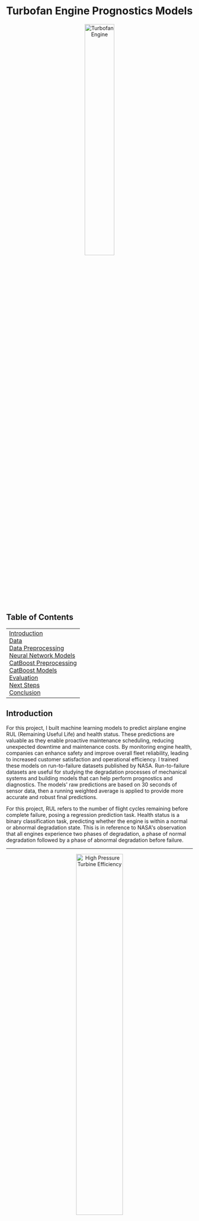 # Turbofan Engine Prognostics Models

<p align="center">
  <img src="https://plus.unsplash.com/premium_photo-1679758629409-83446005843c?w=500&auto=format&fit=crop&q=60&ixlib=rb-4.0.3&ixid=M3wxMjA3fDB8MHxzZWFyY2h8MXx8YWlycGxhbmUlMjB0dXJib2ZhbiUyMGVuZ2luZXxlbnwwfHwwfHx8MA%3D%3D" alt="Turbofan Engine" style="width: 40%;">
</p>  

## Table of Contents
<table>
  <tr>
    <td><a href="#introduction">Introduction</a><br>
    <a href="#data">Data</a><br>
    <a href="#data-preprocessing">Data Preprocessing</a><br>
    <a href="#neural-network-models">Neural Network Models</a><br>
    <a href="#catboost-preprocessing">CatBoost Preprocessing</a><br>
    <a href="#catboost-models">CatBoost Models</a><br>
    <a href="#evaluation">Evaluation</a><br>
    <a href="#next-steps">Next Steps</a><br>
    <a href="#conclusion">Conclusion</a></td>
  </tr>
</table>

## Introduction
<a name="introduction"></a>

For this project, I built machine learning models to predict airplane engine RUL (Remaining Useful Life) and health status. These predictions are valuable as they enable proactive maintenance scheduling, reducing unexpected downtime and maintenance costs. By monitoring engine health, companies can enhance safety and improve overall fleet reliability, leading to increased customer satisfaction and operational efficiency. I trained these models on run-to-failure datasets published by NASA. Run-to-failure datasets are useful for studying the degradation processes of mechanical systems and building models that can help perform prognostics and diagnostics. The models' raw predictions are based on 30 seconds of sensor data, then a running weighted average is applied to provide more accurate and robust final predictions. 

For this project, RUL refers to the number of flight cycles remaining before complete failure, posing a regression prediction task. Health status is a binary classification task, predicting whether the engine is within a normal or abnormal degradation state. This is in reference to NASA's observation that all engines experience two phases of degradation, a phase of normal degradation followed by a phase of abnormal degradation before failure.

---
<p align="center">
  <img src="https://github.com/MattPickard/Data-Science-Portfolio/blob/main/Images/high_pressure_turbine_efficiency.png?raw=true" alt="High Pressure Turbine Efficiency" style="width: 50%;">
</p>  

*A figure that shows high pressure turbine efficiency over time, indicating engine degradation. The dashed lines show the transition from normal to abnormal degradation phases.*  

---

Decision tree models are typically a first choice for tabular data. However, decision tree models tend to be ineffective at learning temporal patterns in data. To extract short-term temporal patterns from 30 seconds of sensor data, I developed hybrid models that leverage the strengths of both decision tree machine learning techniques and neural networks. The models are built using one-dimensional convolutional neural networks (CNNs) to extract features from the sensor data, then those features are used as input for CatBoost models to make their final predictions. I tried various other approaches, such as forms of Long Short-Term Memory (LSTM), residual network inspired architectures, and using the flattened raw data as input for the decision tree model. However, the hybrid models presented in this project performed with the highest accuracy.  

## Data
<a name="data"></a>
**Database:** [**NASA's Aircraft Engine Run-to-Failure Dataset under Real Flight Conditions for Prognostics and Diagnostics**](https://www.mdpi.com/2306-5729/6/1/5)  
**Original 2020 Paper:** [**Aircraft Engine Run-To-Failure Data Set Under Real Flight Conditions**](https://ntrs.nasa.gov/citations/20205001125)

These run-to-failure datasets were synthetically generated using NASA's Commercial Modular Aero-Propulsion System Simulation (C-MAPSS), which simulates turbofan engines with high precision as they are fed flight conditions as recorded by real commercial jets. The variables used to make the predictions include Flight Data (w) and Sensor Measurements (xs). Between these two categories there are 18 features, and each row of data in the dataset represents one second of sensor data.

<p align="center">
  <img src="https://github.com/MattPickard/Data-Science-Portfolio/blob/main/Images/flight_data.png?raw=true" alt="Flight Data" style="width: 35%;">
</p>
<p align="center">
  <img src="https://github.com/MattPickard/Data-Science-Portfolio/blob/main/Images/measurements.png?raw=true" alt="Sensor Measurements" style="width: 35%;">
</p>

Each unit (engine) simulated flights of certain lengths and are categorized into three flight classes: short (1 to 3 hour flights), medium (3 to 5 hour flights), and long (5+ hour flights). A variety of flight classes were included to ensure the models would be able to generalize engines from different flight conditions. Below is a table of the 18 units I used to train the models:

| Dataset | Unit | Flight Class |
|--------------|:-------------:|:--------:|
| DS02-006     | 11 | Short |
| DS02-006     | 14 | Medium |
| DS02-006     | 15, 16, 18, 20 | Long |
| DS03-012     | 1, 5, 9, 12 | Short |
| DS03-012     | 2, 3, 4, 7 | Medium |
| DS03-012     | 6, 8, 10, 11 | Long |  

For evaluation, I used units 13 (Long Flight Class), 14 (Short Flight Class), 15 (Medium Flight Class) from DS03-012, to test the models' ability to generalize to different flight classes.

Due to computational constraints, I limited the scope of the project to a subset of engines that experienced a failure mode that affects both the low pressure turbine and the high pressure turbine efficiency. All of the units used in my project experience this specific type of failure mode. With the 18 engines I used for training, it contained over 11 million rows of sensor and flight condition data.  

## Data Preprocessing
<a name="data-preprocessing"></a>
**Code:** [**Preprocessing**](https://github.com/MattPickard/Data-Science-Portfolio/blob/main/Turbofan%20Engine%20Prognostics%20Project/preprocessing.ipynb)

The datasets were preprocessed and fully transformed to avoid additional computational overhead during training. The y labels were extracted and the x features were reshaped as (# of samples, 30, 18), representing 30 second windows of 18 features. The 30-second windows were created using overlapping segments with a new window starting every 10 seconds. This process converted approximately 11.5 million seconds of data into 1.15 million 30-second time windows. The 30-second training windows were then randomized and split into training and validation sets, with 10% being used for validation.  

Steps used to preprocess the data:

1. Extract the correct y labels and x features from the DS02-006 and DS03-012 h5 files and combine them into one data frame.
2. Split into training and testing sets. (units 13, 14, 15 from DS03-012)
3. Remove Flight Class and Cycle columns. (NASA indicated these were not meant to be used for predictions)
4. Create 30-second windows with 10-second overlaps.
5. Remove all windows that captured data from multiple units.
6. Remove the Unit column.
7. Randomize the training data and split into training and validation sets.
8. Separate the x features and y labels.
9. Save each dataset as a compressed h5 file for later use.

Due to the size of the dataset, memory was regularly freed by deleting variables that were no longer needed after each transformation step.

## Neural Network Models
<a name="neural-network-models"></a>
**Code:** [**Neural Networks**](https://github.com/MattPickard/Data-Science-Portfolio/blob/main/Turbofan%20Engine%20Prognostics%20Project/one_d_conv_models.ipynb)

The first step in assembling the hybrid models involves building one-dimensional convolutional neural networks. While these neural networks train, the first convolutional block learns low-level features. These blocks are then separated from the larger models and used as feature extractors for decision tree machine learning models such as CatBoost. Although not part of the final product, I attempted to optimize the neural networks for the two prediction tasks. They do not perform as well as the finished hybrid models, but they showed promise and established a solid baseline of scores for my hybrid models to compare against. Both neural networks shared a similar structure which I found performed well:


- **Input shape:** (30, 18) Thirty seconds of 18 features

- **One-dimensional Convolutional Block**  
    - 1D Convolutional Layer (512 filters, kernel size of 3, strides of 1, relu activation, same padding)  
    - Batch Normalization Layer  
    - Global Average Pooling Layer (I found this worked better than a flattening layer or incremental 1D max pooling layers.)  

- **First Dense Block**  
    - Dense Layer (2048 units, relu activation, L2 kernel regularization of 0.025)  
    - Batch Normalization Layer  

- **Eight Smaller Dense Blocks**  
    - Dense Layer (128 units, relu activation, L2 kernel regularization of 0.025)  
    - Batch Normalization Layer  

- **Output Layers**  
    - Health State uses a sigmoid activation function.  
    - RUL uses a linear activation function.  


To mitigate the likelyhood of learning converging mid-epoch, I lowered the epoch size to check against the validation set more often. To set custom epoch sizes, a data generator was used to feed the models batches of the 30-second windows. For optimizers I used AdamW with an exponential decay learning rate scheduler. This approach allows the learning rate to decrease as the model trains, which promotes more efficient and stable learning. For losses, I used a binary cross-entropy for the health state prediction and a custom loss function for RUL that functions similarly to mean squared error, but penalizes overestimations:

<p align="center">
  <img src="https://github.com/MattPickard/Data-Science-Portfolio/blob/main/Images/custom_loss.png?raw=true" alt="Custom Loss Function" style="width: 50%;">
</p>

The idea behind the custom loss function stems from NASA's evaluation scoring function that slightly penalizes overestimations more than underestimations. This makes sense as overestimations in engine life may lead to delayed maintenance and increased costs. By using this loss function, the RUL model performed better on NASA's scoring function, however, it performed worse on the root mean squared error metric. Therefore, I balanced the performance of the two metrics by using a small penalty weight of .05.

## CatBoost Preprocessing
<a name="catboost-preprocessing"></a>
**Code:** [**CatBoost Preprocessing**](https://github.com/MattPickard/Data-Science-Portfolio/blob/main/Turbofan%20Engine%20Prognostics%20Project/catboost_preprocessing.ipynb)

Once the convolutional blocks learned to interpret low-level features, their outputs were used as inputs for CatBoost models. The neural network's first convolutional block takes a shape of (# of samples, 30, 18) as input and outputs a shape of (# of samples, 512). The CatBoost models then use those 512 features to make their predictions. To reduce the computational overhead during training and evaluation, I saved the datasets of features produced by the feature extractors for later use.

## CatBoost Models
<a name="catboost-models"></a>
**Code:** [**CatBoost Models**](https://github.com/MattPickard/Data-Science-Portfolio/blob/main/Turbofan%20Engine%20Prognostics%20Project/catboost_models.ipynb)

I began by using grid search cross-validation to find the best parameters for the CatBoost models, however the size of the dataset proved a major challenge, both in terms of memory and computational power. My solution was to use a smaller subset of the dataset during the grid search to gain an intuition for possible best parameters for the larger dataset. During cross-validation, it became clear that deeper trees performed well, however, to keep the timeline of this project reasonable, I limited the depth of the trees to 10. The final parameters and structure of the models are as follows:

**Health State CatBoost Model:**
- learning rate: 0.1
- depth: 10
- \# of trees: 668
- loss function: Logloss
- Approximate size: 11 MB

**RUL CatBoost Model:**
- learning rate: 0.1
- depth: 10
- \# of trees: 5000
- loss function: RMSE
- Approximate size: 81 MB

## Evaluation
<a name="evaluation"></a>
**Code:** [**Evaluation**](https://github.com/MattPickard/Data-Science-Portfolio/blob/main/Turbofan%20Engine%20Prognostics%20Project/evaluation.ipynb)

To create the final predictions from the raw predictions, I applied a running weighted average of 1500 time steps, which is approximately 4 hours. I also applied a threshold of 0.5 to the weighted health state averages to convert the probabilities into a binary classification. Taking these steps make the predictions more robust and accurate.

To evaluate the performance of the models, I tested them on three units of different flight classes. The three units were 13 (Long Flight Class), 14 (Short Flight Class), and 15 (Medium Flight Class) from DS03-012. For evaluation metrics I used accuracy for the health state predictions and three separate metrics for Remaining Useful Life (RUL) predictions: mean absolute error, root mean squared error, and converted NASA's scoring function into an evaluation metric that penalizes overestimations. 

<p align="center">
  <img src="https://github.com/MattPickard/Data-Science-Portfolio/blob/main/Images/nasa_scoring.png?raw=true" alt="NASA's Evaluation Metric" style="width: 30%;">
</p>

NASA's scoring function is shown above where delta is the difference between the predicted RUL and the actual RUL and alpha is set to 1/13 if the RUL is an underestimate and to 1/10 if the RUL is an overestimate. I converted it into an evaluation metric by taking the mean instead of the sum.

## Unit 13 Evaluation (Long Flight Class)
<p style="display: flex; align-items: center; justify-content: space-between;">
  <img src="https://github.com/MattPickard/Data-Science-Portfolio/blob/main/Images/rul_13.png?raw=true" alt="Unit 13 Evaluation" style="width: 48%;">
  <img src="https://github.com/MattPickard/Data-Science-Portfolio/blob/main/Images/hs_13.png?raw=true" alt="Unit 13 Evaluation" style="width: 48%;">
</p>

| Metric                        | Raw Predictions  | Final Predictions |
|-------------------------------|------------------|--------------------|
| Health State Accuracy         | 93.31%           | 97.00%             |
| RUL MAE                       | 6.18             | 5.68               |
| RUL RMSE                      | 8.25             | 7.50               |
| RUL NASA Evaluation Metric    | 1.79             | 1.68               |

## Unit 14 Evaluation (Short Flight Class)
<p style="display: flex; align-items: center; justify-content: space-between;">
  <img src="https://github.com/MattPickard/Data-Science-Portfolio/blob/main/Images/rul_14.png?raw=true" alt="Unit 14 Evaluation" style="width: 48%;">
  <img src="https://github.com/MattPickard/Data-Science-Portfolio/blob/main/Images/hs_14.png?raw=true" alt="Unit 14 Evaluation" style="width: 48%;">
</p>

| Metric                        | Raw Predictions  | Final Predictions |
|-------------------------------|------------------|--------------------|
| Health State Accuracy         | 93.04%           | 98.96%             |
| RUL MAE                       | 3.73             | 3.46               |
| RUL RMSE                      | 5.42             | 4.48               |
| RUL NASA Evaluation Metric    | 1.55             | 1.46               |

## Unit 15 Evaluation (Medium Flight Class)
<p style="display: flex; align-items: center; justify-content: space-between;">
  <img src="https://github.com/MattPickard/Data-Science-Portfolio/blob/main/Images/rul_15.png?raw=true" alt="Unit 15 Evaluation" style="width: 48%;">
  <img src="https://github.com/MattPickard/Data-Science-Portfolio/blob/main/Images/hs_15.png?raw=true" alt="Unit 15 Evaluation" style="width: 48%;">
</p>

| Metric                        | Raw Predictions  | Final Predictions |
|-------------------------------|------------------|--------------------|
| Health State Accuracy         | 95.80%           | 99.56%             |
| RUL MAE                       | 2.55             | 1.90               |
| RUL RMSE                      | 4.07             | 2.77               |
| RUL NASA Evaluation Metric    | 1.29             | 1.19               |

### Evaluation Interpretation

The evaluation results demonstrate significant improvements after applying the final prediction techniques. They also show that the models generalize best to medium flight class engines. This is understandable, as the average flight and engine conditions between the three flight classes most closely resemble the conditions of the medium flight class engines.

## Next Steps   
<a name="next-steps"></a>   
### Create a Diagnostic and Prognostic Suite

The models developed in this project would be great tools for monitoring engine health and optimizing maintenance scheduling. However, they don't diagnose the causes of failure. For a complete diagnostics and prognostics package, I suggest building two additional types of models that would aid in engine diagnostics. First, models that predict the health parameters (theta), which are also simulated by the C-MAPSS models. This would give engineers insight into the efficiency and health of the engine's various components. The health parameters are shown below:

<p align="center">
  <img src="https://github.com/MattPickard/Data-Science-Portfolio/blob/main/Images/health_parameters.png?raw=true" alt="Health Parameters" style="width: 35%;">
</p>

Second, create a multi-class classification model that identifies the type of failure mode. All together, these models would form a diagnostic and prognostic suite that would help engineers diagnose the causes of failure, perform proper maintenance, and schedule maintenance.

### Diversify and Scale Up the Data

While this project demonstrates the potential of machine learning in engine prognostics, it currently focuses on a single failure mode. To achieve industry-ready performance, the models would need to be trained on a comprehensive dataset encompassing all possible failure modes. Additionally, expanding the training dataset would increase the diversity of flight and engine conditions the model has to learn from, likely enhancing the models' ability to generalize across different flight classes.

### Model Improvements

There are multiple approaches still worth exploring to improve the models' performance: 

- Explore deeper decision tree architectures in the CatBoost models beyond the current depth limit of 10, which was chosen for computational efficiency during initial development.
- Implement advanced feature engineering techniques, including:
  - Domain-specific engineered features
  - Aggregated features like rolling averages and lag indicators
  - Cross-model feature integration, using health state predictions to inform RUL predictions and vice versa
- Investigate alternative architectural approaches:
  - Transformer-based feature extractors to better capture temporal dependencies
  - Evaluation of other gradient boosting frameworks to complement or replace CatBoost
- Scale up training data volume to enhance model generalization capabilities across different flight conditions and engine states

## Conclusion
<a name="conclusion"></a>

This project highlights how tools that aid in predictive maintenance and diagnostics can be built using machine learning. By leveraging sensor data and combining one-dimensional convolutional neural networks with advanced machine learning models like CatBoost, robust models capable of useful predictions and classifications of mechanical systems can be built. These predictions allow engineers to proactively identify and address potential issues, reducing unexpected downtime and extending the operational lifespan of engines. This enhances safety and reliability and translates into cost reductions and operational efficiency. I hope you enjoyed, please reach out if you have any questions or comments!
